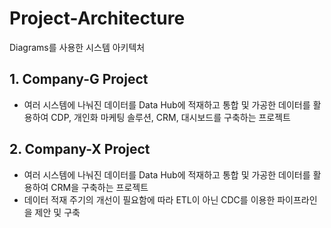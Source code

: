 # Project-Architecture
Diagrams를 사용한 시스템 아키텍처

## 1. Company-G Project
- 여러 시스템에 나눠진 데이터를 Data Hub에 적재하고 통합 및 가공한 데이터를 활용하여 CDP, 개인화 마케팅 솔루션, CRM, 대시보드를 구축하는 프로젝트

## 2. Company-X Project
- 여러 시스템에 나눠진 데이터를 Data Hub에 적재하고 통합 및 가공한 데이터를 활용하여 CRM을 구축하는 프로젝트
- 데이터 적재 주기의 개선이 필요함에 따라 ETL이 아닌 CDC를 이용한 파이프라인을 제안 및 구축